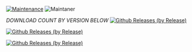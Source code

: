 [![Maintenance](https://img.shields.io/badge/Maintained%3F-yes-green.svg)](https://GitHub.com/Naereen/StrapDown.js/graphs/commit-activity)   ![Maintaner](https://img.shields.io/badge/maintainer-HaSSaN-blue)

*DOWNLOAD COUNT BY VERSION BELOW*
[![Github Releases (by Release)](https://img.shields.io/github/downloads/HyconOS-Releases/RMX1901/v3.5/total.svg)](https://GitHub.com/HyconOS-Releases/RMX1901/releases)

[![Github Releases (by Release)](https://img.shields.io/github/downloads/HyconOS-Releases/RMX1901/v3.0/total.svg)](https://GitHub.com/HyconOS-Releases/RMX1901/releases)

[![Github Releases (by Release)](https://img.shields.io/github/downloads/HyconOS-Releases/RMX1901/v2.5/total.svg)](https://GitHub.com/Hycon-Releases/RMX1901/releases)
